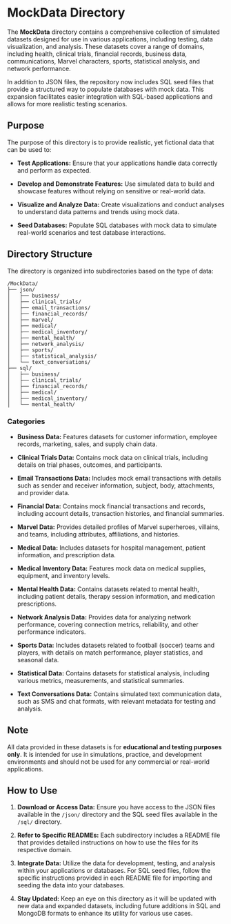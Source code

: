 # **MockData Directory**

The **MockData** directory contains a comprehensive collection of simulated datasets designed for use in various applications, including testing, data visualization, and analysis. These datasets cover a range of domains, including health, clinical trials, financial records, business data, communications, Marvel characters, sports, statistical analysis, and network performance.

In addition to JSON files, the repository now includes SQL seed files that provide a structured way to populate databases with mock data. This expansion facilitates easier integration with SQL-based applications and allows for more realistic testing scenarios.

## **Purpose**

The purpose of this directory is to provide realistic, yet fictional data that can be used to:

- **Test Applications:** Ensure that your applications handle data correctly and perform as expected.
  
- **Develop and Demonstrate Features:** Use simulated data to build and showcase features without relying on sensitive or real-world data.
  
- **Visualize and Analyze Data:** Create visualizations and conduct analyses to understand data patterns and trends using mock data.
  
- **Seed Databases:** Populate SQL databases with mock data to simulate real-world scenarios and test database interactions.

## **Directory Structure**

The directory is organized into subdirectories based on the type of data:

```
/MockData/
├── json/
│   ├── business/
│   ├── clinical_trials/
│   ├── email_transactions/
│   ├── financial_records/
│   ├── marvel/
│   ├── medical/
│   ├── medical_inventory/
│   ├── mental_health/
│   ├── network_analysis/
│   ├── sports/
│   ├── statistical_analysis/
│   └── text_conversations/
├── sql/
│   ├── business/
│   ├── clinical_trials/
│   ├── financial_records/
│   ├── medical/
│   ├── medical_inventory/
│   └── mental_health/
```

### **Categories**

- **Business Data:** Features datasets for customer information, employee records, marketing, sales, and supply chain data.

- **Clinical Trials Data:** Contains mock data on clinical trials, including details on trial phases, outcomes, and participants.

- **Email Transactions Data:** Includes mock email transactions with details such as sender and receiver information, subject, body, attachments, and provider data.

- **Financial Data:** Contains mock financial transactions and records, including account details, transaction histories, and financial summaries.

- **Marvel Data:** Provides detailed profiles of Marvel superheroes, villains, and teams, including attributes, affiliations, and histories.

- **Medical Data:** Includes datasets for hospital management, patient information, and prescription data.

- **Medical Inventory Data:** Features mock data on medical supplies, equipment, and inventory levels.

- **Mental Health Data:** Contains datasets related to mental health, including patient details, therapy session information, and medication prescriptions.

- **Network Analysis Data:** Provides data for analyzing network performance, covering connection metrics, reliability, and other performance indicators.

- **Sports Data:** Includes datasets related to football (soccer) teams and players, with details on match performance, player statistics, and seasonal data.

- **Statistical Data:** Contains datasets for statistical analysis, including various metrics, measurements, and statistical summaries.

- **Text Conversations Data:** Contains simulated text communication data, such as SMS and chat formats, with relevant metadata for testing and analysis.

## **Note**

All data provided in these datasets is for **educational and testing purposes only**. It is intended for use in simulations, practice, and development environments and should not be used for any commercial or real-world applications.

## **How to Use**

1. **Download or Access Data:**
   Ensure you have access to the JSON files available in the `/json/` directory and the SQL seed files available in the `/sql/` directory.

2. **Refer to Specific READMEs:**
   Each subdirectory includes a README file that provides detailed instructions on how to use the files for its respective domain.

3. **Integrate Data:**
   Utilize the data for development, testing, and analysis within your applications or databases. For SQL seed files, follow the specific instructions provided in each README file for importing and seeding the data into your databases.

4. **Stay Updated:**
   Keep an eye on this directory as it will be updated with new data and expanded datasets, including future additions in SQL and MongoDB formats to enhance its utility for various use cases.